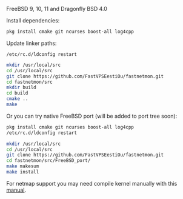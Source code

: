 FreeBSD 9, 10, 11 and Dragonfly BSD 4.0

Install dependencies:
```bash
pkg install cmake git ncurses boost-all log4cpp
```

Update linker paths:
```
/etc/rc.d/ldconfig restart
```


```bash
mkdir /usr/local/src
cd /usr/local/src
git clone https://github.com/FastVPSEestiOu/fastnetmon.git
cd fastnetmon/src
mkdir build
cd build
cmake ..
make
```

Or you can try native FreeBSD port (will be added to port tree soon):
```bash
pkg install cmake git ncurses boost-all log4cpp
/etc/rc.d/ldconfig restart

mkdir /usr/local/src
cd /usr/local/src
git clone https://github.com/FastVPSEestiOu/fastnetmon.git
cd fastnetmon/src/FreeBSD_port/
make makesum
make install 
```

For netmap support you may need compile kernel manually with this [manual](BUILDING_FREEBSD_KERNEL_FOR_NETMAP.md).

